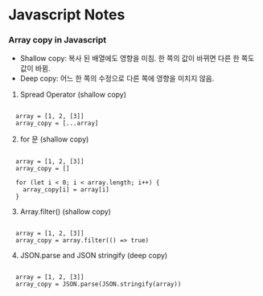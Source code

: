 Javascript Notes
================

### Array copy in Javascript

* Shallow copy: 복사 된 배열에도 영향을 미침. 한 쪽의 값이 바뀌면 다른 한 쪽도 값이 바뀜.
* Deep copy: 어느 한 쪽의 수정으로 다른 쪽에 영향을 미치지 않음.

1. Spread Operator (shallow copy)
<pre><code>
  array = [1, 2, [3]]
  array_copy = [...array]
</code></pre>

2. for 문 (shallow copy)
<pre><code>
  array = [1, 2, [3]]
  array_copy = []

  for (let i < 0; i < array.length; i++) {
    array_copy[i] = array[i]
  }
</code></pre>

3. Array.filter() (shallow copy)
<pre><code>
  array = [1, 2, [3]]
  array_copy = array.filter(() => true)
</code></pre>

4. JSON.parse and JSON stringify (deep copy)
<pre><code>
  array = [1, 2, [3]]
  array_copy = JSON.parse(JSON.stringify(array))
</code></pre>